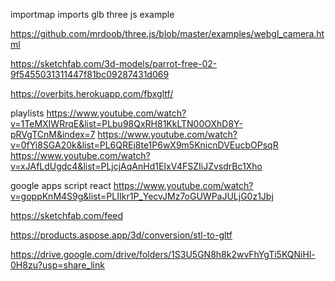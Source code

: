 

importmap imports glb three js example


https://github.com/mrdoob/three.js/blob/master/examples/webgl_camera.html

https://sketchfab.com/3d-models/parrot-free-02-9f5455031311447f81bc09287431d069

https://overbits.herokuapp.com/fbxgltf/

playlists
https://www.youtube.com/watch?v=1TeMXIWRrqE&list=PLbu98QxRH81KkLTN00OXhD8Y-pRVgTCnM&index=7
https://www.youtube.com/watch?v=0fYi8SGA20k&list=PL6QREj8te1P6wX9m5KnicnDVEucbOPsqR
https://www.youtube.com/watch?v=xJAfLdUgdc4&list=PLjcjAqAnHd1EIxV4FSZIiJZvsdrBc1Xho


google apps script react
https://www.youtube.com/watch?v=goppKnM4S9g&list=PLIIkr1P_YecvJMz7oGUWPaJULjG0z1Jbj

https://sketchfab.com/feed

https://products.aspose.app/3d/conversion/stl-to-gltf

https://drive.google.com/drive/folders/1S3U5GN8h8k2wvFhYgTi5KQNiHl-0H8zu?usp=share_link